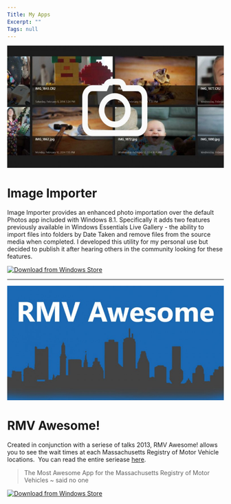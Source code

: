 ```yaml
---
Title: My Apps
Excerpt: ""
Tags: null
---
```

![Image Importer](/assets/wp/2012/12/imageimporter-e1413386904737-768x432.jpg) 

# Image Importer

Image Importer provides an enhanced photo importation over the default Photos app included with Windows 8.1. Specifically it adds two features previously available in Windows Essentials Live Gallery - the ability to import files into folders by Date Taken and remove files from the source media when completed. I developed this utility for my personal use but decided to publish it after hearing others in the community looking for these features.

[![Download from Windows Store](https://cmsresources.windowsphone.com/devcenter/en-us/legacy_v1/img/badgegenerator/English_wstore_black_258x67.png)](https://www.microsoft.com/store/apps/9wzdncrdkjdn)

* * *

![blogtitle](/assets/wp/2012/12/blogtitle-e1413387002738-768x405.jpg)

# RMV Awesome!

Created in conjunction with a seriese of talks 2013, RMV Awesome! allows you to see the wait times at each Massachusetts Registry of Motor Vehicle locations.  You can read the entire seriease [here](http://massivescale.azurewebsites.net/tag/rmv-awesome/).

> The Most Awesome App for the Massachusetts Registry of Motor Vehicles ~ said no one

[![Download from Windows Store](https://cmsresources.windowsphone.com/devcenter/en-us/legacy_v1/img/badgegenerator/English_wstore_black_258x67.png)](https://www.microsoft.com/store/apps/9wzdncrdkjdk)